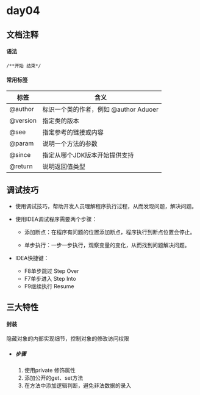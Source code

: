 # day04

## 文档注释

#### 语法

`/**开始 结束*/`

#### 常用标签

| 标签     | 含义                                   |
| -------- | -------------------------------------- |
| @author  | 标识一个类的作者，例如  @author Aduoer |
| @version | 指定类的版本                           |
| @see     | 指定参考的链接或内容                   |
| @param   | 说明一个方法的参数                     |
| @since   | 指定从哪个JDK版本开始提供支持          |
| @return  | 说明返回值类型                         |

## 调试技巧

- 使用调试技巧，帮助开发人员理解程序执行过程，从而发现问题，解决问题。

- 使用IDEA调试程序需要两个步骤：

  - 添加断点：在程序有问题的位置添加断点，程序执行到断点位置会停止。

  - 单步执行：一步一步执行，观察变量的变化，从而找到问题解决问题。

- IDEA快捷键： 
  - F8单步跳过 Step Over 
  - F7单步进入 Step Into
  - F9继续执行 Resume

## 三大特性

#### 封装

隐藏对象的内部实现细节，控制对象的修改访问权限

- ##### 步骤

  1. 使用private 修饰属性
  2. 添加公开的get、set方法
  3. 在方法中添加逻辑判断，避免非法数据的录入

